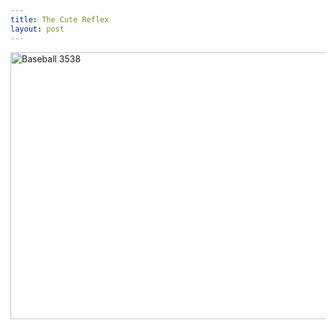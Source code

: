 ```yaml
---
title: The Cute Reflex
layout: post
---
```

<a title="Baseball 3538" href="https://www.flickr.com/photos/tcob/1023977637/" data-flickr-embed="true" data-header="true" data-footer="true"><img loading="lazy" src="https://farm2.staticflickr.com/1298/1023977637_1d4bfd5642_z.jpg" alt="Baseball 3538" width="640" height="427" /></a>